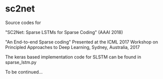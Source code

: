 # sc2net
Source codes for 

"SC2Net: Sparse LSTMs for Sparse Coding" (AAAI 2018)

"An End-to-end Sparse coding" Presented at the ICML 2017 Workshop on Principled Approaches
to Deep Learning, Sydney, Australia, 2017

The keras based implementation code for SLSTM can be found in sparse_lstm.py 

To be continued...

